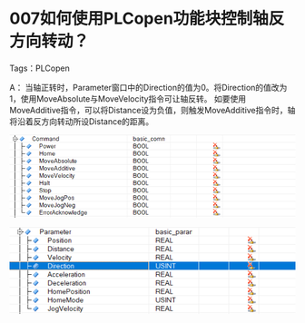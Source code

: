 # 007如何使用PLCopen功能块控制轴反方向转动？
Tags：PLCopen

A：
当轴正转时，Parameter窗口中的Direction的值为0。将Direction的值改为1，使用MoveAbsolute与MoveVelocity指令可让轴反转。
如要使用MoveAdditive指令，可以将Distance设为负值，则触发MoveAdditive指令时，轴将沿着反方向转动所设Distance的距离。

![Img](./FILES/007如何使用PLCopen功能块控制轴反方向转动？.md/img-20220530010852.png)

![Img](./FILES/007如何使用PLCopen功能块控制轴反方向转动？.md/img-20220530010855.png)
